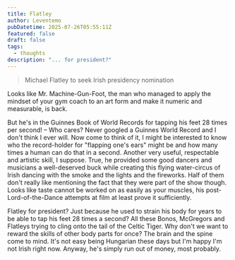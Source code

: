 ```yaml
---
title: Flatley
author: Leventemo
pubDatetime: 2025-07-26T05:55:11Z
featured: false
draft: false
tags:
  - thoughts
description: "... for president?"
---
```


>Michael Flatley to seek Irish presidency nomination

Looks like Mr. Machine-Gun-Foot, the man who managed to apply the mindset of your gym coach to an art form and make it numeric and measurable, is back.

But he's in the Guinnes Book of World Records for tapping his feet 28 times per second! – Who cares? Never googled a Guinnes World Record and I don't think I ever will. Now come to think of it, I might be interested to know who the record-holder for "flapping one's ears" might be and how many times a human can do that in a second. Another very useful, respectable and artistic skill, I suppose. True, he provided some good dancers and musicians a well-deserved buck while creating this flying water-circus of Irish dancing with the smoke and the lights and the fireworks. Half of them don't really like mentioning the fact that they were part of the show though. Looks like taste cannot be worked on as easily as your muscles, his post-Lord-of-the-Dance attempts at film at least prove it sufficiently.

Flatley for president? Just because he used to strain his body for years to be able to tap his feet 28 times a second? All these Bonos, McGregors and Flatleys trying to cling onto the tail of the Celtic Tiger. Why don't we want to reward the skills of other body parts for once? The brain and the spine come to mind. It's not easy being Hungarian these days but I'm happy I'm not Irish right now. Anyway, he's simply run out of money, most probably.

